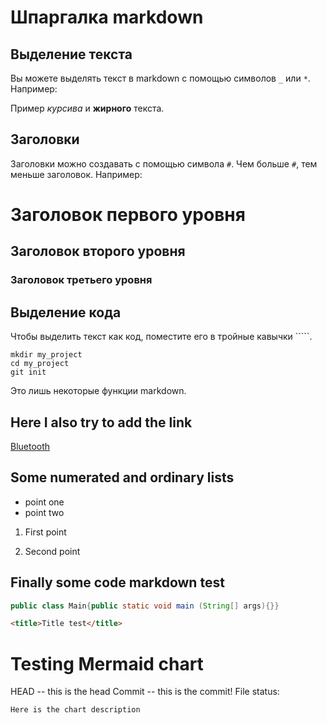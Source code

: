 # Шпаргалка markdown

## Выделение текста

Вы можете выделять текст в markdown с помощью символов `_` или `*`. Например:

Пример _курсива_ и **жирного** текста.

## Заголовки

Заголовки можно создавать с помощью символа `#`. Чем больше `#`, тем меньше заголовок. Например:

# Заголовок первого уровня
## Заголовок второго уровня
### Заголовок третьего уровня

## Выделение кода

Чтобы выделить текст как код, поместите его в тройные кавычки `````. 

```
mkdir my_project
cd my_project
git init
```
Это лишь некоторые функции markdown.

## Here I also try to add the link

[Bluetooth](https://bluetooth.com "Here is a Bluetooth page")

## Some numerated and ordinary lists

* point one
* point two

1. First point

2. Second point

## Finally some code markdown test

```java
public class Main{public static void main (String[] args){}}
```

```html
<title>Title test</title>
```

# Testing Mermaid chart

HEAD -- this is the head
Commit -- this is the commit!
File status:

```mermaid
Here is the chart description
```


